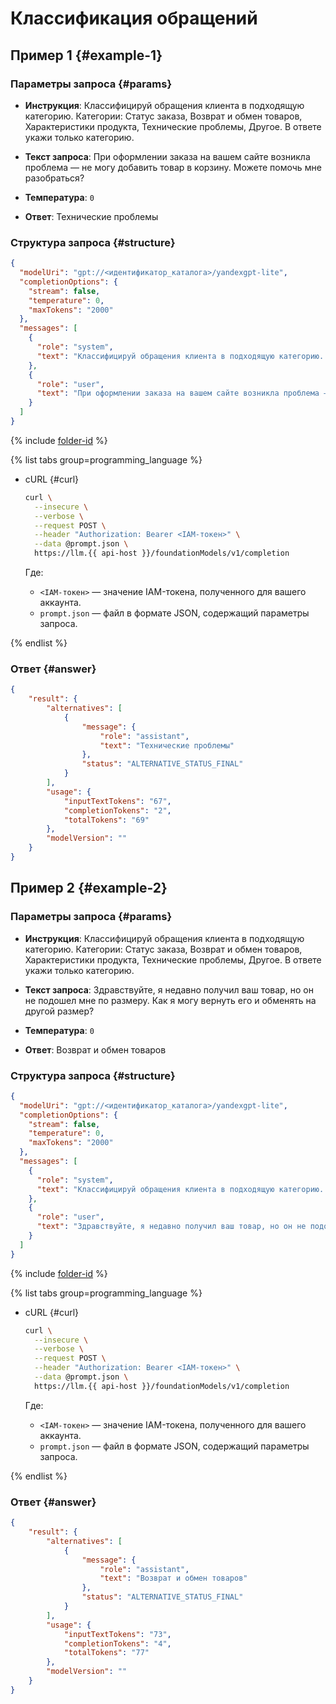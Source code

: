 # Классификация обращений

## Пример 1 {#example-1}

### Параметры запроса {#params}

* **Инструкция**: Классифицируй обращения клиента в подходящую категорию. Категории: Статус заказа, Возврат и обмен товаров, Характеристики продукта, Технические проблемы, Другое. В ответе укажи только категорию.

* **Текст запроса**: При оформлении заказа на вашем сайте возникла проблема — не могу добавить товар в корзину. Можете помочь мне разобраться?

* **Температура**: `0`

* **Ответ**: Технические проблемы

### Структура запроса {#structure}

```json
{
  "modelUri": "gpt://<идентификатор_каталога>/yandexgpt-lite",
  "completionOptions": {
    "stream": false,
    "temperature": 0,
    "maxTokens": "2000"
  },
  "messages": [
    {
      "role": "system",
      "text": "Классифицируй обращения клиента в подходящую категорию. Категории: Статус заказа, Возврат и обмен товаров, Характеристики продукта, Технические проблемы, Другое. В ответе укажи только категорию."
    },
    {
      "role": "user",
      "text": "При оформлении заказа на вашем сайте возникла проблема — не могу добавить товар в корзину. Можете помочь мне разобраться?"
    }
  ]
}
```

{% include [folder-id](../../../_includes/foundation-models/yandexgpt/folder-id.md) %}

{% list tabs group=programming_language %}

- cURL {#curl}

  ```bash
  curl \
    --insecure \
    --verbose \
    --request POST \
    --header "Authorization: Bearer <IAM-токен>" \
    --data @prompt.json \
    https://llm.{{ api-host }}/foundationModels/v1/completion
  ```

  Где:

  * `<IAM-токен>` — значение IAM-токена, полученного для вашего аккаунта.
  * `prompt.json` — файл в формате JSON, содержащий параметры запроса.

{% endlist %}

### Ответ {#answer}

```json
{
    "result": {
        "alternatives": [
            {
                "message": {
                    "role": "assistant",
                    "text": "Технические проблемы"
                },
                "status": "ALTERNATIVE_STATUS_FINAL"
            }
        ],
        "usage": {
            "inputTextTokens": "67",
            "completionTokens": "2",
            "totalTokens": "69"
        },
        "modelVersion": ""
    }
}
```

## Пример 2 {#example-2}

### Параметры запроса {#params}

* **Инструкция**: Классифицируй обращения клиента в подходящую категорию. Категории: Статус заказа, Возврат и обмен товаров, Характеристики продукта, Технические проблемы, Другое. В ответе укажи только категорию.

* **Текст запроса**: Здравствуйте, я недавно получил ваш товар, но он не подошел мне по размеру. Как я могу вернуть его и обменять на другой размер?

* **Температура**: `0`

* **Ответ**: Возврат и обмен товаров

### Структура запроса {#structure}

```json
{
  "modelUri": "gpt://<идентификатор_каталога>/yandexgpt-lite",
  "completionOptions": {
    "stream": false,
    "temperature": 0,
    "maxTokens": "2000"
  },
  "messages": [
    {
      "role": "system",
      "text": "Классифицируй обращения клиента в подходящую категорию. Категории: Статус заказа, Возврат и обмен товаров, Характеристики продукта, Технические проблемы, Другое. В ответе укажи только категорию."
    },
    {
      "role": "user",
      "text": "Здравствуйте, я недавно получил ваш товар, но он не подошел мне по размеру. Как я могу вернуть его и обменять на другой размер?"
    }
  ]
}
```

{% include [folder-id](../../../_includes/foundation-models/yandexgpt/folder-id.md) %}

{% list tabs group=programming_language %}

- cURL {#curl}

  ```bash
  curl \
    --insecure \
    --verbose \
    --request POST \
    --header "Authorization: Bearer <IAM-токен>" \
    --data @prompt.json \
    https://llm.{{ api-host }}/foundationModels/v1/completion
  ```

  Где:

  * `<IAM-токен>` — значение IAM-токена, полученного для вашего аккаунта.
  * `prompt.json` — файл в формате JSON, содержащий параметры запроса.

{% endlist %}

### Ответ {#answer}

```json
{
    "result": {
        "alternatives": [
            {
                "message": {
                    "role": "assistant",
                    "text": "Возврат и обмен товаров"
                },
                "status": "ALTERNATIVE_STATUS_FINAL"
            }
        ],
        "usage": {
            "inputTextTokens": "73",
            "completionTokens": "4",
            "totalTokens": "77"
        },
        "modelVersion": ""
    }
}
```
